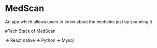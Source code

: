 # MedScan
 An app which allows users to know about the medicine just by scanning it


#Tech Stack of MedScan

-> React native
-> Python
-> Mysql

